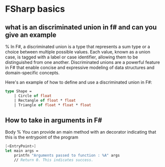 
# FSharp basics

## what is an discriminated union in f# and can you give an example
%
In F#, a discriminated union is a type that represents a sum type or a choice between multiple possible values. Each value, known as a union case, is tagged with a label or case identifier, allowing them to be distinguished from one another. Discriminated unions are a powerful feature in F# that enable concise and expressive modeling of data structures and domain-specific concepts.


Here's an example of how to define and use a discriminated union in F#:


```fsharp
type Shape =
    | Circle of float
    | Rectangle of float * float
    | Triangle of float * float * float
```
## How to take in arguments in F#
Body
%
You can provide an main method with an decorator indicating that this is the entrypoint of the program


```fsharp
[<EntryPoint>]
let main args =
    printfn "Arguments passed to function : %A" args
    // Return 0. This indicates success.

```
